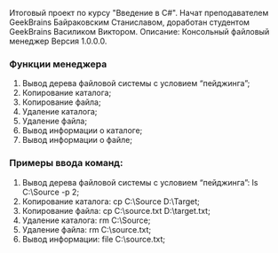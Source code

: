 Итоговый проект по курсу "Введение в C#". Начат преподавателем GeekBrains Байраковским Станиславом, доработан студентом GeekBrains Василиком Виктором.
Описание: Консольный файловый менеджер Версия 1.0.0.0. 
### Функции менеджера
1. Вывод дерева файловой системы с условием “пейджинга”;
2. Копирование каталога;
3. Копирование файла;
4. Удаление каталога;
5. Удаление файла;
6. Вывод информации о каталоге;
7. Вывод информации о файле;
### Примеры ввода команд: 
1. Вывод дерева файловой системы с условием “пейджинга”:  ls C:\Source -p 2;
2. Копирование каталога:  cp C:\Source D:\Target;
3. Копирование файла:   cp C:\source.txt D:\target.txt;
4. Удаление каталога:  rm C:\Source;
5. Удаление файла:   rm C:\source.txt;
6. Вывод информации:  file C:\source.txt;
